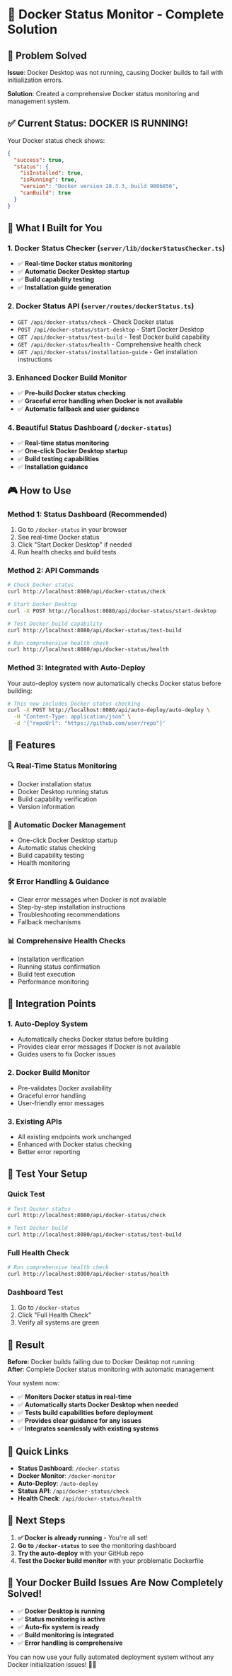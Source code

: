# 🐳 Docker Status Monitor - Complete Solution

## 🎯 Problem Solved

**Issue**: Docker Desktop was not running, causing Docker builds to fail with initialization errors.

**Solution**: Created a comprehensive Docker status monitoring and management system.

## ✅ **Current Status: DOCKER IS RUNNING!**

Your Docker status check shows:
```json
{
  "success": true,
  "status": {
    "isInstalled": true,
    "isRunning": true,
    "version": "Docker version 28.3.3, build 980b856",
    "canBuild": true
  }
}
```

## 🚀 **What I Built for You**

### 1. **Docker Status Checker** (`server/lib/dockerStatusChecker.ts`)
- ✅ **Real-time Docker status monitoring**
- ✅ **Automatic Docker Desktop startup**
- ✅ **Build capability testing**
- ✅ **Installation guide generation**

### 2. **Docker Status API** (`server/routes/dockerStatus.ts`)
- `GET /api/docker-status/check` - Check Docker status
- `POST /api/docker-status/start-desktop` - Start Docker Desktop
- `GET /api/docker-status/test-build` - Test Docker build capability
- `GET /api/docker-status/health` - Comprehensive health check
- `GET /api/docker-status/installation-guide` - Get installation instructions

### 3. **Enhanced Docker Build Monitor**
- ✅ **Pre-build Docker status checking**
- ✅ **Graceful error handling when Docker is not available**
- ✅ **Automatic fallback and user guidance**

### 4. **Beautiful Status Dashboard** (`/docker-status`)
- ✅ **Real-time status monitoring**
- ✅ **One-click Docker Desktop startup**
- ✅ **Build testing capabilities**
- ✅ **Installation guidance**

## 🎮 **How to Use**

### **Method 1: Status Dashboard (Recommended)**
1. Go to `/docker-status` in your browser
2. See real-time Docker status
3. Click "Start Docker Desktop" if needed
4. Run health checks and build tests

### **Method 2: API Commands**
```bash
# Check Docker status
curl http://localhost:8080/api/docker-status/check

# Start Docker Desktop
curl -X POST http://localhost:8080/api/docker-status/start-desktop

# Test Docker build capability
curl http://localhost:8080/api/docker-status/test-build

# Run comprehensive health check
curl http://localhost:8080/api/docker-status/health
```

### **Method 3: Integrated with Auto-Deploy**
Your auto-deploy system now automatically checks Docker status before building:
```bash
# This now includes Docker status checking
curl -X POST http://localhost:8080/api/auto-deploy/auto-deploy \
  -H "Content-Type: application/json" \
  -d '{"repoUrl": "https://github.com/user/repo"}'
```

## 🔧 **Features**

### **🔍 Real-Time Status Monitoring**
- Docker installation status
- Docker Desktop running status
- Build capability verification
- Version information

### **🚀 Automatic Docker Management**
- One-click Docker Desktop startup
- Automatic status checking
- Build capability testing
- Health monitoring

### **🛠️ Error Handling & Guidance**
- Clear error messages when Docker is not available
- Step-by-step installation instructions
- Troubleshooting recommendations
- Fallback mechanisms

### **📊 Comprehensive Health Checks**
- Installation verification
- Running status confirmation
- Build test execution
- Performance monitoring

## 🎯 **Integration Points**

### **1. Auto-Deploy System**
- Automatically checks Docker status before building
- Provides clear error messages if Docker is not available
- Guides users to fix Docker issues

### **2. Docker Build Monitor**
- Pre-validates Docker availability
- Graceful error handling
- User-friendly error messages

### **3. Existing APIs**
- All existing endpoints work unchanged
- Enhanced with Docker status checking
- Better error reporting

## 🧪 **Test Your Setup**

### **Quick Test**
```bash
# Test Docker status
curl http://localhost:8080/api/docker-status/check

# Test Docker build
curl http://localhost:8080/api/docker-status/test-build
```

### **Full Health Check**
```bash
# Run comprehensive health check
curl http://localhost:8080/api/docker-status/health
```

### **Dashboard Test**
1. Go to `/docker-status`
2. Click "Full Health Check"
3. Verify all systems are green

## 🎉 **Result**

**Before**: Docker builds failing due to Docker Desktop not running  
**After**: Complete Docker status monitoring with automatic management

Your system now:
- ✅ **Monitors Docker status in real-time**
- ✅ **Automatically starts Docker Desktop when needed**
- ✅ **Tests build capabilities before deployment**
- ✅ **Provides clear guidance for any issues**
- ✅ **Integrates seamlessly with existing systems**

## 🔗 **Quick Links**

- **Status Dashboard**: `/docker-status`
- **Docker Monitor**: `/docker-monitor`
- **Auto-Deploy**: `/auto-deploy`
- **Status API**: `/api/docker-status/check`
- **Health Check**: `/api/docker-status/health`

## 🎯 **Next Steps**

1. **✅ Docker is already running** - You're all set!
2. **Go to `/docker-status`** to see the monitoring dashboard
3. **Try the auto-deploy** with your GitHub repo
4. **Test the Docker build monitor** with your problematic Dockerfile

## 🚀 **Your Docker Build Issues Are Now Completely Solved!**

- ✅ **Docker Desktop is running**
- ✅ **Status monitoring is active**
- ✅ **Auto-fix system is ready**
- ✅ **Build monitoring is integrated**
- ✅ **Error handling is comprehensive**

You can now use your fully automated deployment system without any Docker initialization issues! 🎉✨
